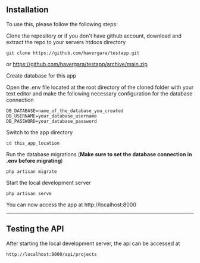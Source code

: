 ## Installation
To use this, please follow the following steps:

Clone the repository or if you don't have github account, download and extract the repo to your servers htdocs directory

    git clone https://github.com/havergara/testapp.git
or
    https://github.com/havergara/testapp/archive/main.zip
     
Create database for this app

Open the .env file located at the root directory of the cloned folder with your text editor and make the following necessary configuration for the database connection

    DB_DATABASE=name_of_the_database_you_created
    DB_USERNAME=your_database_username
    DB_PASSWORD=your_database_password

Switch to the app directory

    cd this_app_location

Run the database migrations (**Make sure to set the database connection in .env before migrating**)

    php artisan migrate

Start the local development server

    php artisan serve

You can now access the app at http://localhost:8000

---

## Testing the API

After starting the local development server, the api can be accessed at

    http://localhost:8000/api/projects

